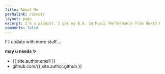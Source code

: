 ```yaml
---
title: About Me
permalink: /about/
layout: page
excerpt: I'm a pianist. I got my B.A. in Music Performance from North Greenville University, and I'm currently pursuing my M.M. in Performance at Converse University with Dr. Steven Graff.
comments: false
---
```


I'll update with more stuff....

**may u needs ✨**

- {{ site.author.email }}
- github.com/{{ site.author.github }}
